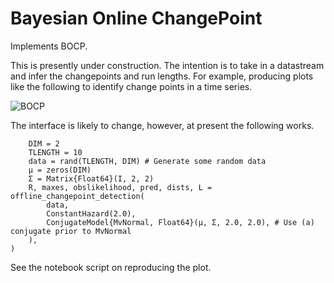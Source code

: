 # Bayesian Online ChangePoint

Implements BOCP. 

This is presently under construction. The intention is to take in a datastream and infer the changepoints and run lengths. 
For example, producing plots like the following to identify change points in a time series. 

![BOCP](./notebooks/bocp.png, "BOCP")


The interface is likely to change, however, at present the following works. 


```
    DIM = 2
    TLENGTH = 10
    data = rand(TLENGTH, DIM) # Generate some random data
    μ = zeros(DIM)
    Σ = Matrix{Float64}(I, 2, 2)
    R, maxes, obslikelihood, pred, dists, L = offline_changepoint_detection(
        data,
        ConstantHazard(2.0),
        ConjugateModel{MvNormal, Float64}(μ, Σ, 2.0, 2.0), # Use (a) conjugate prior to MvNormal 
    ),
)
```

See the notebook script on reproducing the plot.



